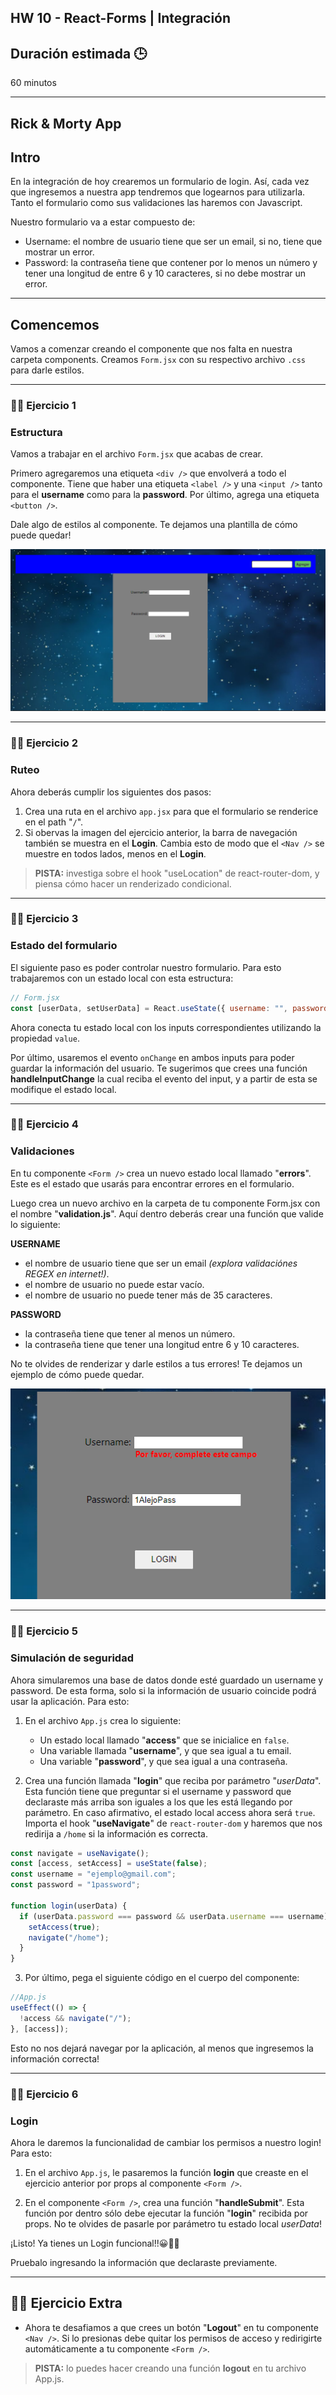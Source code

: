 ## HW 10 - React-Forms | Integración

## Duración estimada 🕒

60 minutos

---

## Rick & Morty App

## Intro

En la integración de hoy crearemos un formulario de login. Así, cada vez que ingresemos a nuestra app tendremos que logearnos para utilizarla. Tanto el formulario como sus validaciones las haremos con Javascript.

Nuestro formulario va a estar compuesto de:

- Username: el nombre de usuario tiene que ser un email, si no, tiene que mostrar un error.
- Password: la contraseña tiene que contener por lo menos un número y tener una longitud de entre 6 y 10 caracteres, si no debe mostrar un error.

---

## Comencemos

Vamos a comenzar creando el componente que nos falta en nuestra carpeta components. Creamos `Form.jsx` con su respectivo archivo `.css` para darle estilos.

---

### 👩‍💻 Ejercicio 1

### Estructura

Vamos a trabajar en el archivo `Form.jsx` que acabas de crear.

Primero agregaremos una etiqueta `<div />` que envolverá a todo el componente. Tiene que haber una etiqueta `<label />` y una `<input />` tanto para el **username** como para la **password**. Por último, agrega una etiqueta `<button />`.

Dale algo de estilos al componente. Te dejamos una plantilla de cómo puede quedar!

<img src="./img/form_v1.png" alt="" />

---

### 👩‍💻 Ejercicio 2

### Ruteo

Ahora deberás cumplir los siguientes dos pasos:

1. Crea una ruta en el archivo `app.jsx` para que el formulario se renderice en el path "`/`".
2. Si obervas la imagen del ejercicio anterior, la barra de navegación también se muestra en el **Login**. Cambia esto de modo que el `<Nav />` se muestre en todos lados, menos en el **Login**.

> **PISTA:** investiga sobre el hook "useLocation" de react-router-dom, y piensa cómo hacer un renderizado condicional.

---

### 👩‍💻 Ejercicio 3

### Estado del formulario

El siguiente paso es poder controlar nuestro formulario. Para esto trabajaremos con un estado local con esta estructura:

```js
// Form.jsx
const [userData, setUserData] = React.useState({ username: "", password: "" });
```

Ahora conecta tu estado local con los inputs correspondientes utilizando la propiedad `value`.

Por último, usaremos el evento `onChange` en ambos inputs para poder guardar la información del usuario. Te sugerimos que crees una función **handleInputChange** la cual reciba el evento del input, y a partir de esta se modifique el estado local.

---

### 👩‍💻 Ejercicio 4

### Validaciones

En tu componente `<Form />` crea un nuevo estado local llamado "**errors**". Este es el estado que usarás para encontrar errores en el formulario.

Luego crea un nuevo archivo en la carpeta de tu componente Form.jsx con el nombre "**validation.js**". Aquí dentro deberás crear una función que valide lo siguiente:

**USERNAME**

- el nombre de usuario tiene que ser un email _(explora validaciónes REGEX en internet!)_.
- el nombre de usuario no puede estar vacío.
- el nombre de usuario no puede tener más de 35 caracteres.

**PASSWORD**

- la contraseña tiene que tener al menos un número.
- la contraseña tiene que tener una longitud entre 6 y 10 caracteres.

No te olvides de renderizar y darle estilos a tus errores! Te dejamos un ejemplo de cómo puede quedar.

<img src="./img/input_error.png" alt="" >

---

### 👩‍💻 Ejercicio 5

### Simulación de seguridad

Ahora simularemos una base de datos donde esté guardado un username y password. De esta forma, solo si la información de usuario coincide podrá usar la aplicación. Para esto:

1. En el archivo `App.js` crea lo siguiente:

   - Un estado local llamado "**access**" que se inicialice en `false`.
   - Una variable llamada "**username**", y que sea igual a tu email.
   - Una variable "**password**", y que sea igual a una contraseña.

2. Crea una función llamada "**login**" que reciba por parámetro "_userData_". Esta función tiene que preguntar si el username y password que declaraste más arriba son iguales a los que les está llegando por parámetro. En caso afirmativo, el estado local access ahora será `true`. Importa el hook "**useNavigate**" de `react-router-dom` y haremos que nos redirija a `/home` si la información es correcta.

```jsx
const navigate = useNavigate();
const [access, setAccess] = useState(false);
const username = "ejemplo@gmail.com";
const password = "1password";

function login(userData) {
  if (userData.password === password && userData.username === username) {
    setAccess(true);
    navigate("/home");
  }
}
```

3. Por último, pega el siguiente código en el cuerpo del componente:

```jsx
//App.js
useEffect(() => {
  !access && navigate("/");
}, [access]);
```

Esto no nos dejará navegar por la aplicación, al menos que ingresemos la información correcta!

---

### 👩‍💻 Ejercicio 6

### Login

Ahora le daremos la funcionalidad de cambiar los permisos a nuestro login! Para esto:

1. En el archivo `App.js`, le pasaremos la función **login** que creaste en el ejercicio anterior por props al componente `<Form />`.

2. En el componente `<Form />`, crea una función "**handleSubmit**". Esta función por dentro sólo debe ejecutar la función "**login**" recibida por props. No te olvides de pasarle por parámetro tu estado local _userData_!

¡Listo! Ya tienes un Login funcional!!😀🥳🤓

Pruebalo ingresando la información que declaraste previamente.

---

## 👩‍💻 Ejercicio Extra

- Ahora te desafiamos a que crees un botón "**Logout**" en tu componente `<Nav />`. Si lo presionas debe quitar los permisos de acceso y redirigirte automáticamente a tu componente `<Form />`.

> **PISTA:** lo puedes hacer creando una función **logout** en tu archivo App.js.
